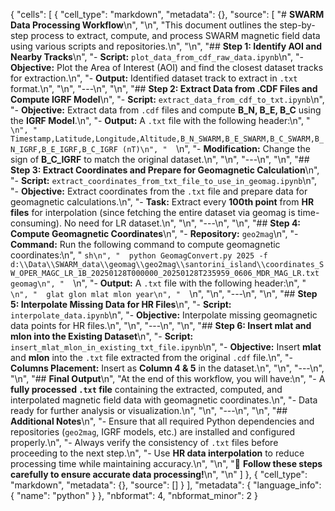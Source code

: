 {
 "cells": [
  {
   "cell_type": "markdown",
   "metadata": {},
   "source": [
    "# **SWARM Data Processing Workflow**\n",
    "\n",
    "This document outlines the step-by-step process to extract, compute, and process SWARM magnetic field data using various scripts and repositories.\n",
    "\n",
    "## **Step 1: Identify AOI and Nearby Tracks**\n",
    "- **Script:** `plot_data_from_cdf_raw_data.ipynb`\n",
    "- **Objective:** Plot the Area of Interest (AOI) and find the closest dataset tracks for extraction.\n",
    "- **Output:** Identified dataset track to extract in `.txt` format.\n",
    "\n",
    "---\n",
    "\n",
    "## **Step 2: Extract Data from .CDF Files and Compute IGRF Model**\n",
    "- **Script:** `extract_data_from_cdf_to_txt.ipynb`\n",
    "- **Objective:** Extract data from `.cdf` files and compute **B_N, B_E, B_C** using the **IGRF Model**.\n",
    "- **Output:** A `.txt` file with the following header:\n",
    "  ```\n",
    "  Timestamp,Latitude,Longitude,Altitude,B_N_SWARM,B_E_SWARM,B_C_SWARM,B_N_IGRF,B_E_IGRF,B_C_IGRF (nT)\n",
    "  ```\n",
    "- **Modification:** Change the sign of **B_C_IGRF** to match the original dataset.\n",
    "\n",
    "---\n",
    "\n",
    "## **Step 3: Extract Coordinates and Prepare for Geomagnetic Calculation**\n",
    "- **Script:** `extract_coordinates_from_txt_file_to_use_in_geomag.ipynb`\n",
    "- **Objective:** Extract coordinates from the `.txt` file and prepare data for geomagnetic calculations.\n",
    "- **Task:** Extract every **100th point** from **HR files** for interpolation (since fetching the entire dataset via geomag is time-consuming). No need for LR dataset.\n",
    "\n",
    "---\n",
    "\n",
    "## **Step 4: Compute Geomagnetic Coordinates**\n",
    "- **Repository:** `geo2mag`\n",
    "- **Command:** Run the following command to compute geomagnetic coordinates:\n",
    "  ```sh\n",
    "  python GeomagConvert.py 2025 -f d:\\Data\\SWARM_data\\geomag\\geo2mag\\santorini_island\\coordinates_SW_OPER_MAGC_LR_1B_20250128T000000_20250128T235959_0606_MDR_MAG_LR.txt geomag\n",
    "  ```\n",
    "- **Output:** A `.txt` file with the following header:\n",
    "  ```\n",
    "  glat glon mlat mlon year\n",
    "  ```\n",
    "\n",
    "---\n",
    "\n",
    "## **Step 5: Interpolate Missing Data for HR Files**\n",
    "- **Script:** `interpolate_data.ipynb`\n",
    "- **Objective:** Interpolate missing geomagnetic data points for HR files.\n",
    "\n",
    "---\n",
    "\n",
    "## **Step 6: Insert mlat and mlon into the Existing Dataset**\n",
    "- **Script:** `insert_mlat_mlon_in_existing_txt_file.ipynb`\n",
    "- **Objective:** Insert **mlat** and **mlon** into the `.txt` file extracted from the original `.cdf` file.\n",
    "- **Columns Placement:** Insert as **Column 4 & 5** in the dataset.\n",
    "\n",
    "---\n",
    "\n",
    "## **Final Output**\n",
    "At the end of this workflow, you will have:\n",
    "- A **fully processed `.txt` file** containing the extracted, computed, and interpolated magnetic field data with geomagnetic coordinates.\n",
    "- Data ready for further analysis or visualization.\n",
    "\n",
    "---\n",
    "\n",
    "## **Additional Notes**\n",
    "- Ensure that all required Python dependencies and repositories (`geo2mag`, IGRF models, etc.) are installed and configured properly.\n",
    "- Always verify the consistency of `.txt` files before proceeding to the next step.\n",
    "- Use **HR data interpolation** to reduce processing time while maintaining accuracy.\n",
    "\n",
    "🚀 **Follow these steps carefully to ensure accurate data processing!**\n",
    "\n"
   ]
  },
  {
   "cell_type": "markdown",
   "metadata": {},
   "source": []
  }
 ],
 "metadata": {
  "language_info": {
   "name": "python"
  }
 },
 "nbformat": 4,
 "nbformat_minor": 2
}
